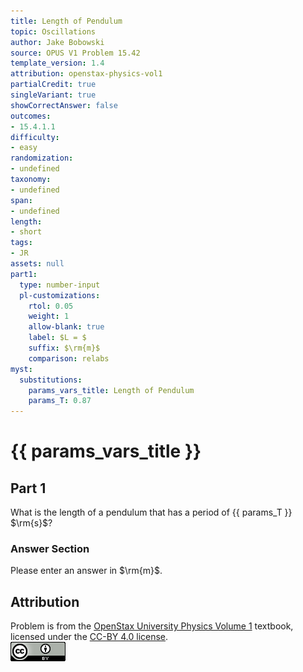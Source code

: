 ```yaml
---
title: Length of Pendulum
topic: Oscillations
author: Jake Bobowski
source: OPUS V1 Problem 15.42
template_version: 1.4
attribution: openstax-physics-vol1
partialCredit: true
singleVariant: true
showCorrectAnswer: false
outcomes:
- 15.4.1.1
difficulty:
- easy
randomization:
- undefined
taxonomy:
- undefined
span:
- undefined
length:
- short
tags:
- JR
assets: null
part1:
  type: number-input
  pl-customizations:
    rtol: 0.05
    weight: 1
    allow-blank: true
    label: $L = $
    suffix: $\rm{m}$
    comparison: relabs
myst:
  substitutions:
    params_vars_title: Length of Pendulum
    params_T: 0.87
---
```

# {{ params_vars_title }}

## Part 1

What is the length of a pendulum that has a period of {{ params_T }} $\rm{s}$?

### Answer Section

Please enter an answer in $\rm{m}$.

## Attribution

Problem is from the [OpenStax University Physics Volume 1](https://openstax.org/details/books/university-physics-volume-1) textbook, licensed under the [CC-BY 4.0 license](https://creativecommons.org/licenses/by/4.0/).<br>![Image representing the Creative Commons 4.0 BY license.](https://raw.githubusercontent.com/firasm/bits/master/by.png)